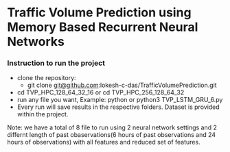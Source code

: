 # Traffic Volume Prediction using Memory Based Recurrent Neural Networks
### Instruction to run the project
- clone the repository: 
	- git clone git@github.com:lokesh-c-das/TrafficVolumePrediction.git
- cd TVP_HPC_128_64_32_16 or cd TVP_HPC_256_128_64_32
- run any file you want, Example: python or python3 TVP_LSTM_GRU_6.py
- Every run will save results in the respective folders. Dataset is provided within the project.

Note: we have a total of 8 file to run using 2 neural network settings and 2 differnt length of past obaservations(6 hours of past observations and 24 hours of observations) with all features and reduced set of features.